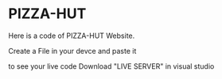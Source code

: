 # PIZZA-HUT
Here is a code of PIZZA-HUT Website.

Create a File in your devce and paste it 

to see your live code Download 
"LIVE SERVER"
in visual studio

